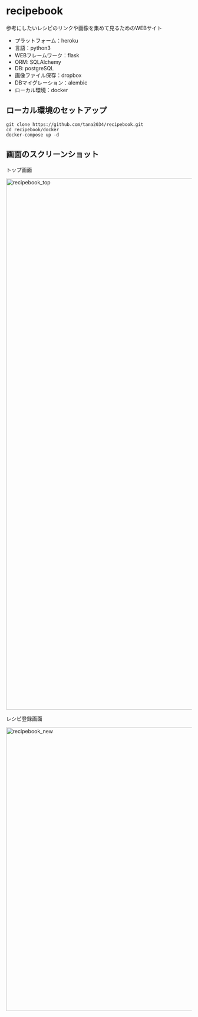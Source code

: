 # recipebook

参考にしたいレシピのリンクや画像を集めて見るためのWEBサイト

- プラットフォーム：heroku
- 言語：python3
- WEBフレームワーク：flask
- ORM: SQLAlchemy
- DB: postgreSQL
- 画像ファイル保存：dropbox
- DBマイグレーション：alembic
- ローカル環境：docker

## ローカル環境のセットアップ

```
git clone https://github.com/tana2034/recipebook.git
cd recipebook/docker
docker-compose up -d
```

## 画面のスクリーンショット

トップ画面

<img width="1438" alt="recipebook_top" src="https://user-images.githubusercontent.com/33181485/55273974-ffa60600-5315-11e9-8886-25ff80ecebfc.png">

レシピ登録画面

<img width="768" alt="recipebook_new" src="https://user-images.githubusercontent.com/33181485/55273973-ffa60600-5315-11e9-9c4f-57660fa1262d.png">
